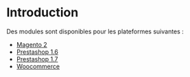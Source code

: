 # Introduction

Des modules sont disponibles pour les plateformes suivantes :

- [Magento 2]()
- [Prestashop 1.6]()
- [Prestashop 1.7]()
- [Woocommerce]()
